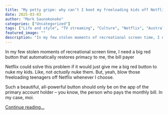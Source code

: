 ```yaml
---
title: "My petty gripe: why can’t I boot my freeloading kids off Netflix when I finally have time to watch?"
date: 2025-03-03
author: "Mark Saunokonoko"
categories: ["Uncategorized"]
tags: ["Life and style", "TV streaming", "Culture", "Netflix", "Australian lifestyle"]
featured_image: ""
description: "In my few stolen moments of recreational screen time, I need a big red button that automatically restores primacy to me, the bill payerNetflix could solve this ..."
---
```


In my few stolen moments of recreational screen time, I need a big red button that automatically restores primacy to me, the bill payer

Netflix could solve this problem if it would just give me a big red button to nuke my kids. Like, not _actually_ nuke them. But, yeah, blow those freeloading teenagers off Netflix whenever I choose.

Such a beautiful, all-powerful button should only be on the app of the primary account holder – you know, the person who pays the monthly bill. In my case, moi.

[Continue reading...](https://www.theguardian.com/lifeandstyle/2025/mar/04/my-petty-gripe-why-cant-netflix-boot-off-my-freeloading-kids-when-i-finally-have-time-to-watch)
